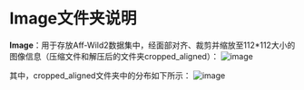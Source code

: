 # Image文件夹说明

**Image**：用于存放Aff-Wild2数据集中，经面部对齐、裁剪并缩放至112*112大小的图像信息（压缩文件和解压后的文件夹cropped_aligned）：
![image](https://github.com/coder-xinxiaohai/Aff-Wild2_Processing/assets/73678229/d7d7feb9-c159-462b-b5d0-962f12f0d759)

其中，cropped_aligned文件夹中的分布如下所示：
![image](https://github.com/coder-xinxiaohai/Aff-Wild2_Processing/assets/73678229/66266688-f4d0-42b0-a724-02df201693cd)

